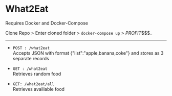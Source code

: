 # What2Eat

Requires Docker and Docker-Compose

Clone Repo > Enter cloned folder > `docker-compose up` > _PROFIT_$$$_

---

+ `POST : /what2eat`<br>
Accepts JSON with format {"list":"apple,banana,coke"} and stores as 3 separate records

+ `GET : /what2eat`<br>
Retrieves random food

+ `GET: /what2eat/all`<br>
Retrieves availiable food

